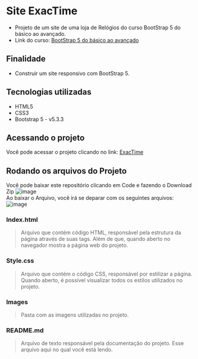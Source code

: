 # Site ExacTime
* Projeto de um site de uma loja de Relógios do curso BootStrap 5 do básico ao avançado.
* Link do curso: [BootStrap 5 do básico ao avançado](https://www.udemy.com/course/bootstrap-5-do-basico-ao-avancado-com-4-projetos/?couponCode=KEEPLEARNING)
## Finalidade
* Construir um site responsivo com BootStrap 5.
## Tecnologias utilizadas
* HTML5
* CSS3
*  Bootstrap 5 - v5.3.3
## Acessando o projeto
Você pode acessar o projeto clicando no link: [ExacTime](https://exactime.netlify.app/) 
## Rodando os arquivos do Projeto
Você pode baixar este repositório clicando em Code e fazendo o Download Zip
![image](https://github.com/joaovxsantos/ExactTime-Site/assets/97799540/c0e79b1a-2690-4404-a45b-eff276124325)  
Ao baixar o Arquivo, você irá se deparar com os seguintes arquivos:
![image](https://github.com/joaovxsantos/ExactTime-Site/assets/97799540/856aa52e-fcb0-4571-a290-b3c3334c387e)
### Index.html
> Arquivo que contém código HTML, responsável pela estrutura da página através de suas tags. Além de que, quando aberto no navegador mostra a página web do projeto.  
### Style.css
> Arquivo que contém o código CSS, responsável por estilizar a página. Quando aberto, é possível visualizar todos os estilos utilizados no projeto.
### Images
> Pasta com as imagens utilizadas no projeto.
### README.md
> Arquivo de texto responsável pela documentação do projeto. Esse arquivo aqui no qual você está lendo.

